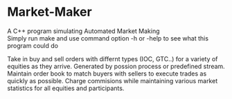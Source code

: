 # Market-Maker
A C++ program simulating Automated Market Making  
Simply run make and use command option -h or -help to see what this program could do

Take in buy and sell orders with differnt types (IOC, GTC..) for a variety of equities as they arrive. Generated by possion process or predefined stream. Maintain order book to match buyers with sellers to execute trades as quickly as possible. Charge commisions while maintaining various market statistics for all equities and participants. 
